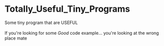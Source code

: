 # Totally_Useful_Tiny_Programs
Some tiny program that are USEFUL
<br></br>
If you're looking for some *Good* code example... you're looking at the wrong place mate
